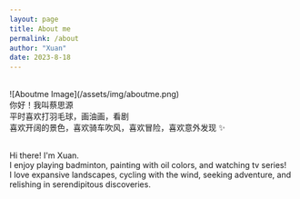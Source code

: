 ```yaml
---
layout: page
title: About me
permalink: /about
author: "Xuan"
date: 2023-8-18
---
```

<style>
  pre {
    background-color: white; /* 将背景色设置为白色 */
  }
</style>
<br>
![Aboutme Image](/assets/img/aboutme.png)
<br>
  你好！我叫蔡思源<br>
  平时喜欢打羽毛球，画油画，看剧<br>
  喜欢开阔的景色，喜欢骑车吹风，喜欢冒险，喜欢意外发现 ✨<br><br>

Hi there! I'm Xuan. <br>
I enjoy playing badminton, painting with oil colors, and watching tv series! <br>
I love expansive landscapes, cycling with the wind, seeking adventure, and relishing in serendipitous discoveries.
